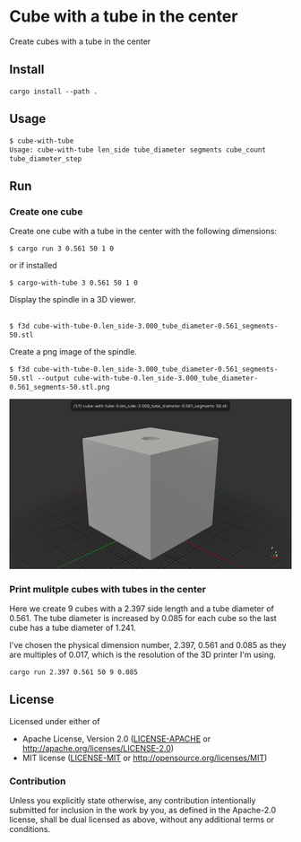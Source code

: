 # Cube with a tube in the center

Create cubes with a tube in the center

## Install

```
cargo install --path .
```
## Usage

```
$ cube-with-tube
Usage: cube-with-tube len_side tube_diameter segments cube_count tube_diameter_step
```

## Run

### Create one cube

Create one cube with a tube in the center with the following dimensions:
```
$ cargo run 3 0.561 50 1 0
```

or if installed

```
$ cargo-with-tube 3 0.561 50 1 0
```

Display the spindle in a 3D viewer.
```

$ f3d cube-with-tube-0.len_side-3.000_tube_diameter-0.561_segments-50.stl
```

Create a png image of the spindle.
```
$ f3d cube-with-tube-0.len_side-3.000_tube_diameter-0.561_segments-50.stl --output cube-with-tube-0.len_side-3.000_tube_diameter-0.561_segments-50.stl.png 
```

![cargo-with-tube -- 3 0.561 50 1 0](./cube-with-tube-0.len_side-3.000_tube_diameter-0.561_segments-50.stl.png)

### Print mulitple cubes with tubes in the center

Here we create 9 cubes with a 2.397 side length and a tube diameter of 0.561.
The tube diameter is increased by 0.085 for each cube so the last cube has a
tube diameter of 1.241.

I've chosen the physical dimension number, 2.397, 0.561 and 0.085 as they are
multiples of 0.017, which is the resolution of the 3D printer I'm using.

```
cargo run 2.397 0.561 50 9 0.085
```

## License

Licensed under either of

- Apache License, Version 2.0 ([LICENSE-APACHE](LICENSE-APACHE) or http://apache.org/licenses/LICENSE-2.0)
- MIT license ([LICENSE-MIT](LICENSE-MIT) or http://opensource.org/licenses/MIT)

### Contribution

Unless you explicitly state otherwise, any contribution intentionally submitted
for inclusion in the work by you, as defined in the Apache-2.0 license, shall
be dual licensed as above, without any additional terms or conditions.
